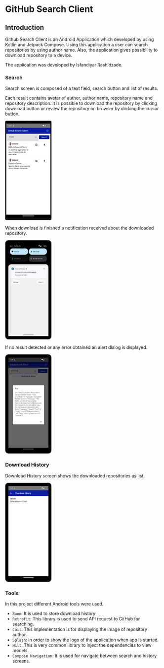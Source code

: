 # GitHub Search Client
## Introduction
Github Search Client is an Android Application which developed by using Kotlin and Jetpack Compose.
Using this application a user can search repositories by using author name.
Also, the application gives possibility to download repository to a device.

The application was developed by Isfandiyar Rashidzade.

### Search
Search screen is composed of a text field, search button and list of results.

Each result contains avatar of author, author name, repository name and repository description.
It is possible to download the repository by clicking download button or review the repository on browser by clicking the cursor button.

<img src="./ss/1.png" alt="drawing" width="150" height="320"/>

When download is finished a notification received about the downloaded repository.

<img src="./ss/2.png" alt="drawing" width="150" height="320"/>

If no result detected or any error obtained an alert dialog is displayed.

<img src="./ss/4.png" alt="drawing" width="150" height="320"/>

### Download History
Download History screen shows the downloaded repositories as list.

<img src="./ss/3.png" alt="drawing" width="150" height="320"/>

### Tools
In this project different Android tools were used.
- `Room`: It is used to store download history
- `Retrofit`: This library is used to send API request to GitHub for searching.
- `Coil`: This implementation is for displaying the image of repository author.
- `Splash`: In order to show the logo of the application when app is started.
- `Hilt`: This is very common library to inject the dependencies to view models.
- `Compose Navigation`: It is used for navigate between search and history screens.